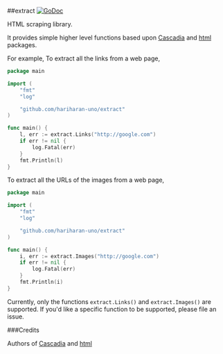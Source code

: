 ##extract [![GoDoc](https://img.shields.io/badge/godoc-Documentation-blue.svg?style=flat)](https://godoc.org/github.com/hariharan-uno/extract)

HTML scraping library.

It provides simple higher level functions based upon [Cascadia](http://code.google.com/p/cascadia) and [html](http://golang.org/x/net/html) packages.

For example, 
To extract all the links from a web page, 
~~~go
package main

import (
	"fmt"
	"log"

	"github.com/hariharan-uno/extract"
)

func main() {
	l, err := extract.Links("http://google.com")
	if err != nil {
		log.Fatal(err)
	}
	fmt.Println(l)
}
~~~

To extract all the URLs of the images from a web page,
~~~go
package main

import (
	"fmt"
	"log"

	"github.com/hariharan-uno/extract"
)

func main() {
	i, err := extract.Images("http://google.com")
	if err != nil {
		log.Fatal(err)
	}
	fmt.Println(i)
}
~~~

Currently, only the functions `extract.Links()` and `extract.Images()` are supported. If you'd like a specific function to be supported, please file an issue.

###Credits

Authors of [Cascadia](http://code.google.com/p/cascadia) and [html](http://golang.org/x/net/html)